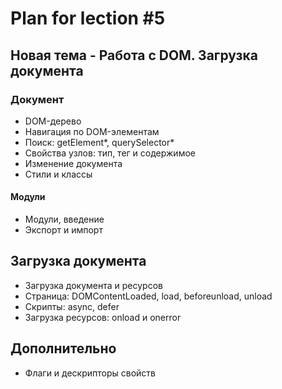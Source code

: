 # Plan for lection #5

 ## Новая тема - Работа с DOM. Загрузка документа


### Документ
* DOM-дерево
* Навигация по DOM-элементам
* Поиск: getElement*, querySelector*
* Свойства узлов: тип, тег и содержимое
* Изменение документа
* Стили и классы

#### Модули
* Модули, введение
* Экспорт и импорт

## Загрузка документа
* Загрузка документа и ресурсов
* Страница: DOMContentLoaded, load, beforeunload, unload
* Скрипты: async, defer
* Загрузка ресурсов: onload и onerror


## Дополнительно
* Флаги и дескрипторы свойств

